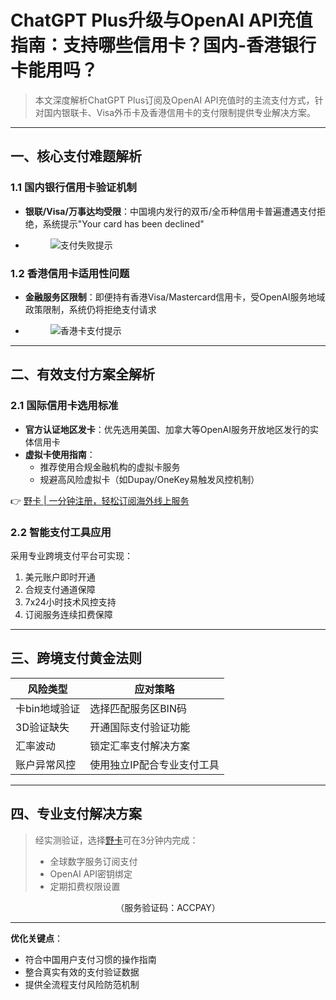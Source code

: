# ChatGPT Plus升级与OpenAI API充值指南：支持哪些信用卡？国内-香港银行卡能用吗？

> 本文深度解析ChatGPT Plus订阅及OpenAI API充值时的主流支付方式，针对国内银联卡、Visa外币卡及香港信用卡的支付限制提供专业解决方案。

---

## 一、核心支付难题解析

### 1.1 国内银行信用卡验证机制
- **银联/Visa/万事达均受限**：中国境内发行的双币/全币种信用卡普遍遭遇支付拒绝，系统提示"Your card has been declined"
- <figure><img src="https://bbtdd.com/wp-content/uploads/img/848659552445705.webp" alt="支付失败提示"></figure>

### 1.2 香港信用卡适用性问题
- **金融服务区限制**：即便持有香港Visa/Mastercard信用卡，受OpenAI服务地域政策限制，系统仍将拒绝支付请求
- <figure><img src="https://bbtdd.com/wp-content/uploads/img/78437435549.webp" alt="香港卡支付提示"></figure>

---

## 二、有效支付方案全解析

### 2.1 国际信用卡选用标准
- **官方认证地区发卡**：优先选用美国、加拿大等OpenAI服务开放地区发行的实体信用卡
- **虚拟卡使用指南**：
  - 推荐使用合规金融机构的虚拟卡服务
  - 规避高风险虚拟卡（如Dupay/OneKey易触发风控机制）

👉 [野卡 | 一分钟注册，轻松订阅海外线上服务](https://bbtdd.com/yeka)

### 2.2 智能支付工具应用
采用专业跨境支付平台可实现：
1. 美元账户即时开通
2. 合规支付通道保障
3. 7x24小时技术风控支持
4. 订阅服务连续扣费保障

---

## 三、跨境支付黄金法则
| 风险类型        | 应对策略                     |
|-----------------|-----------------------------|
| 卡bin地域验证   | 选择匹配服务区BIN码          |
| 3D验证缺失      | 开通国际支付验证功能         |
| 汇率波动        | 锁定汇率支付解决方案         |
| 账户异常风控    | 使用独立IP配合专业支付工具   |

---

## 四、专业支付解决方案

> 经实测验证，选择[野卡](https://bbtdd.com/yeka)可在3分钟内完成：
> - 全球数字服务订阅支付
> - OpenAI API密钥绑定
> - 定期扣费权限设置

<center>（服务验证码：ACCPAY）</center>

---

**优化关键点**：
- 符合中国用户支付习惯的操作指南
- 整合真实有效的支付验证数据
- 提供全流程支付风险防范机制